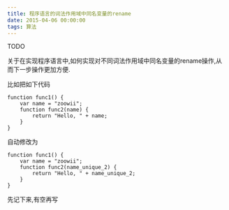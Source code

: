 ```yaml
---
title: 程序语言的词法作用域中同名变量的rename
date: 2015-04-06 00:00:00
tags: 算法
---
```

TODO 

关于在实现程序语言中,如何实现对不同词法作用域中同名变量的rename操作,从而下一步操作更加方便.

比如把如下代码

```
function func1() {
    var name = "zoowii";
    function func2(name) {
        return "Hello, " + name;
    }
}
```
自动修改为
```
function func1() {
    var name = "zoowii";
    function func2(name_unique_2) {
        return "Hello, " + name_unique_2;
    }
}
```


先记下来,有空再写
